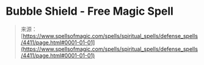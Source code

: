<!--yml
category: 未分类
date: 2024-06-12 18:38:07
-->

# Bubble Shield - Free Magic Spell

> 来源：[https://www.spellsofmagic.com/spells/spiritual_spells/defense_spells/4411/page.html#0001-01-01](https://www.spellsofmagic.com/spells/spiritual_spells/defense_spells/4411/page.html#0001-01-01)